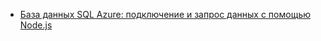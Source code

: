 - [База данных SQL Azure: подключение и запрос данных с помощью Node.js](https://docs.microsoft.com/azure/sql-database/sql-database-connect-query-nodejs)
